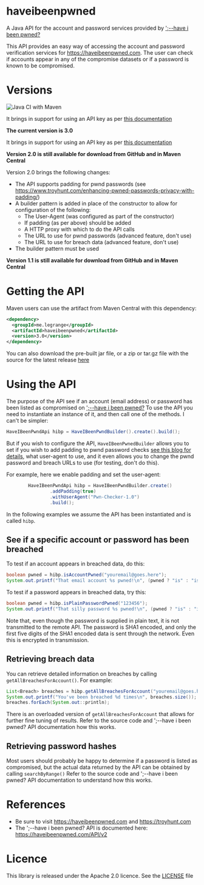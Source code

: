 # haveibeenpwned
A Java API for the account and password services provided by [';--have i been pwned?](https://haveibeenpwned.com)

This API provides an easy way of accessing the account and password verification services for https://haveibeenpwned.com. The user can check if accounts appear in any of the compromise datasets or if a password is known to be compromised. 

# Versions

![Java CI with Maven](https://github.com/GideonLeGrange/haveibeenpwned/workflows/Java%20CI%20with%20Maven/badge.svg)

It brings in support for using an API key as per [this documentation](https://haveibeenpwned.com/API/v3)

**The current version is 3.0**

It brings in support for using an API key as per [this documentation](https://haveibeenpwned.com/API/v3)

**Version 2.0 is still available for download from GitHub and in Maven Central**

Version 2.0 brings the following changes: 
* The API supports padding for pwnd passwords (see https://www.troyhunt.com/enhancing-pwned-passwords-privacy-with-padding/)
* A builder pattern is added in place of the constructor to allow for configuration of the following:
  * The User-Agent (was configured as part of the constructor)
  * If padding (as per above) should be added 
  * A HTTP proxy with which to do the API calls 
  * The URL to use for pwnd passwords (advanced feature, don't use)
  * The URL to use for breach data (advanced feature, don't use)
* The builder pattern must be used 

**Version 1.1 is still available for download from GitHub and in Maven Central**

  
# Getting the API

Maven users can use the artifact from Maven Central with this dependency:

```xml
<dependency>
  <groupId>me.legrange</groupId>
  <artifactId>haveibeenpwned</artifactId>
  <version>3.0</version>
</dependency>
```

You can also download the pre-built jar file, or a zip or tar.gz file with the source for the latest release [here](https://github.com/GideonLeGrange/haveibeenpwned/releases/latest)

# Using the API

The purpose of the API see if an account (email address) or password has been listed as compromised on [';--have i been pwned?](https://haveibeenpwned.com)
To use the API you need to instantiate an instance of it, and then call one of the methods. I can't be simpler:

```java
HaveIBeenPwndApi hibp = HaveIBeenPwndBuilder().create().build();
```

But if you wish to configure the API, `HaveIBeenPwnedBuilder` allows you to set if you wish to add padding to pwnd password checks [see this blog for details](https://www.troyhunt.com/enhancing-pwned-passwords-privacy-with-padding/),
what user-agent to use, and it even allows you to change the pwnd password and breach URLs to use (for testing, don't do this).

For example, here we enable padding and set the user-agent:

```java
        HaveIBeenPwndApi hibp = HaveIBeenPwndBuilder.create()
                .addPadding(true)
                .withUserAgent("Pwn-Checker-1.0")
                .build();
```


In the following examples we assume the API has been instantiated and is called ```hibp```. 

## See if a specific account or password has been breached

To test if an account appears in breached data, do this:

```java
boolean pwned = hibp.isAccountPwned("youremail@goes.here");
System.out.printf("That email account %s pwned!\n", (pwned ? "is" : "isn't"));
```

To test if a password appears in breached data, try this:

```java 
boolean pwned = hibp.isPlainPasswordPwned("123456");
System.out.printf("That silly password %s pwned!\n", (pwned ? "is" : "isn't"));
```

Note that, even though the password is supplied in plain text, it is not transmitted to the remote API. The
password is SHA1 encoded, and only the first five digits of the SHA1 encoded data is sent through the network. 
Even this is encrypted in transmission. 

## Retrieving breach data 

You can retrieve detailed information on breaches by calling ```getAllBreachesForAccount()```. For example:

```java 
List<Breach> breaches = hibp.getAllBreachesForAccount("youremail@goes.here");
System.out.printf("You've been breached %d times\n", breaches.size());
breaches.forEach(System.out::println);
```

There is an overloaded version of ```getAllBreachesForAccount``` that allows for further fine tuning of results. Refer to the
source code and ';--have i been pwned? API documentation how this works. 

## Retrieving password hashes 

Most users should probably be happy to determine if a password is listed as compromised, but the actual data returned by the API 
can be obtained by calling ```searchByRange()``` Refer to the source code and ';--have i been pwned? API documentation to understand how this works. 

# References

* Be sure to visit https://haveibeenpwned.com and https://troyhunt.com 
* The ';--have i been pwned? API is documented here: https://haveibeenpwned.com/API/v2

# Licence

This library is released under the Apache 2.0 licence. See the [LICENSE](LICENSE) file

